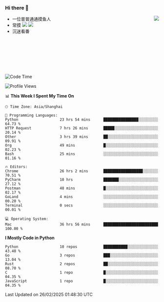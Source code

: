 ### Hi there 👋


<a href="https://github.com/yanlc39">
  <img align="right" src="https://github-readme-stats.vercel.app/api?username=yanlc39&show_icons=true&hide_border=true&icon_color=586069&title_color=a0a9af">
</a>

- 一位普普通通摸鱼人
- 常摸 ![](https://img.shields.io/badge/-Python-3e74a2?style=flat-square&logo=Python&logoColor=fff) ![](https://img.shields.io/badge/-C%2B%2B-brightgreen?style=flat-square)
- 沉迷看番



<br><br><br><br><br><br>


<!--START_SECTION:waka-->
![Code Time](http://img.shields.io/badge/Code%20Time-867%20hrs-blue)

![Profile Views](http://img.shields.io/badge/Profile%20Views-0-blue)

📊 **This Week I Spent My Time On** 

```text
🕑︎ Time Zone: Asia/Shanghai

💬 Programming Languages: 
Python                   23 hrs 54 mins      ████████████████░░░░░░░░░   64.73 % 
HTTP Request             7 hrs 26 mins       █████░░░░░░░░░░░░░░░░░░░░   20.14 % 
Other                    3 hrs 39 mins       ██░░░░░░░░░░░░░░░░░░░░░░░   09.91 % 
Org                      49 mins             █░░░░░░░░░░░░░░░░░░░░░░░░   02.23 % 
Bash                     25 mins             ░░░░░░░░░░░░░░░░░░░░░░░░░   01.16 % 

🔥 Editors: 
Chrome                   26 hrs 2 mins       ██████████████████░░░░░░░   70.51 % 
PyCharm                  10 hrs              ███████░░░░░░░░░░░░░░░░░░   27.12 % 
Postman                  48 mins             █░░░░░░░░░░░░░░░░░░░░░░░░   02.17 % 
GoLand                   4 mins              ░░░░░░░░░░░░░░░░░░░░░░░░░   00.20 % 
Terminal                 0 secs              ░░░░░░░░░░░░░░░░░░░░░░░░░   00.01 % 

💻 Operating System: 
Mac                      36 hrs 56 mins      █████████████████████████   100.00 % 
```

**I Mostly Code in Python** 

```text
Python                   10 repos            ███████████░░░░░░░░░░░░░░   43.48 % 
Go                       3 repos             ███░░░░░░░░░░░░░░░░░░░░░░   13.04 % 
Rust                     2 repos             ██░░░░░░░░░░░░░░░░░░░░░░░   08.70 % 
C                        1 repo              █░░░░░░░░░░░░░░░░░░░░░░░░   04.35 % 
JavaScript               1 repo              █░░░░░░░░░░░░░░░░░░░░░░░░   04.35 % 
```




 Last Updated on 26/02/2025 01:48:30 UTC
<!--END_SECTION:waka-->
